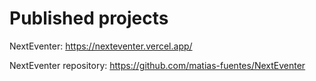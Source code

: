 # Published projects

NextEventer: https://nexteventer.vercel.app/

NextEventer repository: https://github.com/matias-fuentes/NextEventer
